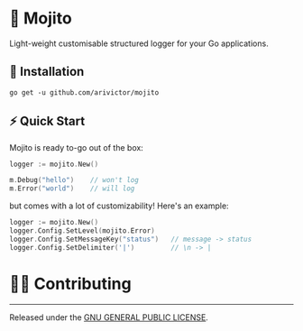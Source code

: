# 🍹 Mojito

Light-weight customisable structured logger for your Go applications.

## 🚀 Installation

```shell
go get -u github.com/arivictor/mojito
```

## ⚡️ Quick Start
Mojito is ready to-go out of the box:

```go
logger := mojito.New()

m.Debug("hello")    // won't log
m.Error("world")    // will log
```

but comes with a lot of customizability! Here's an example:

```go
logger := mojito.New()
logger.Config.SetLevel(mojito.Error)
logger.Config.SetMessageKey("status")   // message -> status
logger.Config.SetDelimiter('|')         // \n -> |
```

# 👨‍💻 Contributing
---

Released under the [GNU GENERAL PUBLIC LICENSE](LICENSE).